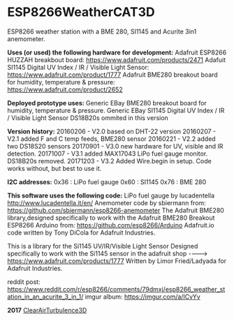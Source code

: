 # ESP8266WeatherCAT3D
ESP8266 weather station with a BME 280, SI1145 and Acurite 3in1 anemometer.

**Uses (or used) the following hardware for development:**
Adafruit ESP8266 HUZZAH breakbout board: https://www.adafruit.com/products/2471
Adafuit SI1145 Digital UV Index / IR / Visible Light Sensor: https://www.adafruit.com/product/1777
Adafruit BME280 breakout board for humidity, temperature & pressure: https://www.adafruit.com/product/2652
  
**Deployed prototype uses:**
  Generic EBay BME280 breakout board for humidity, temperature & pressure.
  Generic EBay SI1145 Digital UV Index / IR / Visible Light Sensor
  DS18B20s ommited in this version
  
 **Version history:**
20160206 - V2.0 based on DHT-22 version
20160207 - V2.1 added F and C temp feeds, BME280 sensor
20160221 - V2.2 added two DS18S20 sensors
20170901 - V3.0 new hardware for UV, visible and IR detection.
20171007 - V3.1 added MAX17043 LiPo fuel gauge monitor. DS18B20s removed.
20171203 - V3.2 Added Wire.begin in setup. Code works without, but best to use it.

  **I2C addresses:**
  0x36 : LiPo fuel gauge 
  0x60 : SI1145 
  0x76 :  BME 280
                 
 **This software uses the following code:**
 LiPo fuel gauge by lucadentella http://www.lucadentella.it/en/
 Anemometer code by sbiermann from: https://github.com/sbiermann/esp8266-anemometer
 The Adafruit BME280 library,designed specifically to work with the Adafruit BME280 Breakout
 ESP8266 Arduino from: https://github.com/esp8266/Arduino
 Adafruit.io code written by Tony DiCola for Adafruit Industries.
 
 This is a library for the Si1145 UV/IR/Visible Light Sensor
 Designed specifically to work with the Si1145 sensor in the
 adafruit shop ----> https://www.adafruit.com/products/1777
 Written by Limor Fried/Ladyada for Adafruit Industries. 


reddit post: https://www.reddit.com/r/esp8266/comments/79dmxj/esp8266_weather_station_in_an_acurite_3_in_1/
imgur album: https://imgur.com/a/ICvYv

**2017** [ClearAirTurbulence3D](ClearAirTurbulence3D@gmail.com)
